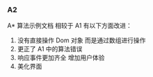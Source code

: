 ### A2 
A* 算法示例文档 相较于 A1 有以下方面改进：
1. 没有直接操作 Dom 对象 而是通过数组进行操作
2. 更正了 A1 中的算法错误
3. 响应事件更加齐全 增加用户体验
4. 美化界面
